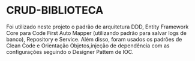 # CRUD-BIBLIOTECA

Foi utilizado neste projeto o padrão de arquitetura DDD, Entity Framework Core
para Code First Auto Mapper (utilizando padrão para salvar logs de banco),
Repository e Service. Além disso, foram usados os padrões de Clean Code e
Orientação Objetos,injeção de dependência com as configurações seguindo o
Designer Pattem de IOC.

